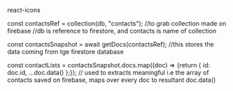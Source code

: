 react-icons

const contactsRef = collection(db, "contacts");
//to grab collection made on firebase
//db is reference to firestore, and contacts is name of collection

const contactsSnapshot = await getDocs(contactsRef);
//this stores the data coming from tge firestore database

const contactLists = contactsSnapshot.docs.map((doc) => {return { id: doc.id, ...doc.data() };});
// used to extracts meaningful i.e the array of contacts saved on firebase, maps over every doc to resultant doc.data()
